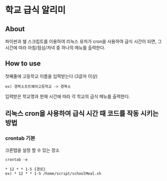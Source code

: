 # 학교 급식 알리미

## About
파이썬과 쉘 스크립트를 이용하여 리눅스 유저가 cron을 사용하여 급식 시간이 되면, 그 시간에 따라 아침/점심/저녁 중 하나의 메뉴를 출력한다.

## How to use
첫째줄에 고등학교 이름을 입력받는다 (3글자 이상) 
```
ex) 경북소프트웨어고등학교 -> 경북소
```
입력받은 학교명과 현재 시간에 따라 각 학교의 급식 메뉴를 출력한다.

## 리눅스 cron을 사용하여 급식 시간 때 코드를 작동 시키는 방법
### crontab 기본
크론탭을 설정 할 수 있는 장소
```
crontab -e 
```

```
* 12 * * 1-5 {경로}
ex) * 12 * * 1-5 /home/script/schoolMeal.sh
```